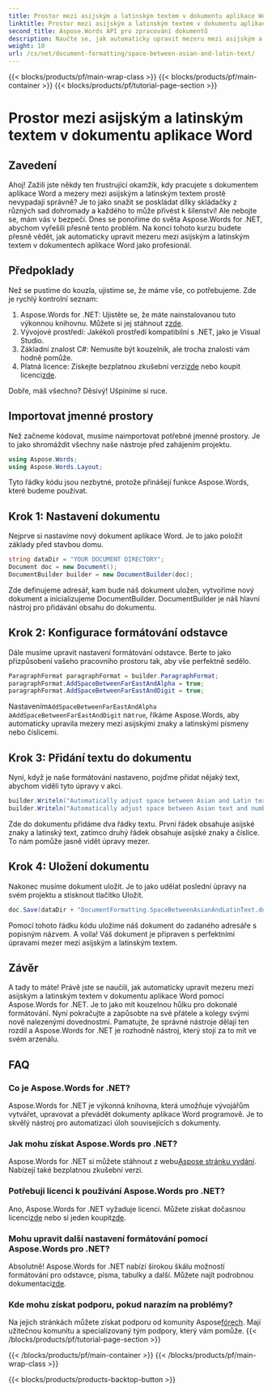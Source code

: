 ```yaml
---
title: Prostor mezi asijským a latinským textem v dokumentu aplikace Word
linktitle: Prostor mezi asijským a latinským textem v dokumentu aplikace Word
second_title: Aspose.Words API pro zpracování dokumentů
description: Naučte se, jak automaticky upravit mezeru mezi asijským a latinským textem v dokumentech aplikace Word pomocí Aspose.Words for .NET s naším podrobným průvodcem krok za krokem.
weight: 10
url: /cs/net/document-formatting/space-between-asian-and-latin-text/
---
```


{{< blocks/products/pf/main-wrap-class >}}
{{< blocks/products/pf/main-container >}}
{{< blocks/products/pf/tutorial-page-section >}}

# Prostor mezi asijským a latinským textem v dokumentu aplikace Word

## Zavedení

Ahoj! Zažili jste někdy ten frustrující okamžik, kdy pracujete s dokumentem aplikace Word a mezery mezi asijským a latinským textem prostě nevypadají správně? Je to jako snažit se poskládat dílky skládačky z různých sad dohromady a každého to může přivést k šílenství! Ale nebojte se, mám vás v bezpečí. Dnes se ponoříme do světa Aspose.Words for .NET, abychom vyřešili přesně tento problém. Na konci tohoto kurzu budete přesně vědět, jak automaticky upravit mezeru mezi asijským a latinským textem v dokumentech aplikace Word jako profesionál.

## Předpoklady

Než se pustíme do kouzla, ujistíme se, že máme vše, co potřebujeme. Zde je rychlý kontrolní seznam:

1.  Aspose.Words for .NET: Ujistěte se, že máte nainstalovanou tuto výkonnou knihovnu. Můžete si jej stáhnout z[zde](https://releases.aspose.com/words/net/).
2. Vývojové prostředí: Jakékoli prostředí kompatibilní s .NET, jako je Visual Studio.
3. Základní znalost C#: Nemusíte být kouzelník, ale trocha znalosti vám hodně pomůže.
4.  Platná licence: Získejte bezplatnou zkušební verzi[zde](https://releases.aspose.com/) nebo koupit licenci[zde](https://purchase.aspose.com/buy).

Dobře, máš všechno? Děsivý! Ušpiníme si ruce.

## Importovat jmenné prostory

Než začneme kódovat, musíme naimportovat potřebné jmenné prostory. Je to jako shromáždit všechny naše nástroje před zahájením projektu.

```csharp
using Aspose.Words;
using Aspose.Words.Layout;
```

Tyto řádky kódu jsou nezbytné, protože přinášejí funkce Aspose.Words, které budeme používat.

## Krok 1: Nastavení dokumentu

Nejprve si nastavíme nový dokument aplikace Word. Je to jako položit základy před stavbou domu.

```csharp
string dataDir = "YOUR DOCUMENT DIRECTORY";
Document doc = new Document();
DocumentBuilder builder = new DocumentBuilder(doc);
```

Zde definujeme adresář, kam bude náš dokument uložen, vytvoříme nový dokument a inicializujeme DocumentBuilder. DocumentBuilder je náš hlavní nástroj pro přidávání obsahu do dokumentu.

## Krok 2: Konfigurace formátování odstavce

Dále musíme upravit nastavení formátování odstavce. Berte to jako přizpůsobení vašeho pracovního prostoru tak, aby vše perfektně sedělo.

```csharp
ParagraphFormat paragraphFormat = builder.ParagraphFormat;
paragraphFormat.AddSpaceBetweenFarEastAndAlpha = true;
paragraphFormat.AddSpaceBetweenFarEastAndDigit = true;
```

 Nastavením`AddSpaceBetweenFarEastAndAlpha` a`AddSpaceBetweenFarEastAndDigit` na`true`, říkáme Aspose.Words, aby automaticky upravila mezery mezi asijskými znaky a latinskými písmeny nebo číslicemi.

## Krok 3: Přidání textu do dokumentu

Nyní, když je naše formátování nastaveno, pojďme přidat nějaký text, abychom viděli tyto úpravy v akci.

```csharp
builder.Writeln("Automatically adjust space between Asian and Latin text");
builder.Writeln("Automatically adjust space between Asian text and numbers");
```

Zde do dokumentu přidáme dva řádky textu. První řádek obsahuje asijské znaky a latinský text, zatímco druhý řádek obsahuje asijské znaky a číslice. To nám pomůže jasně vidět úpravy mezer.

## Krok 4: Uložení dokumentu

Nakonec musíme dokument uložit. Je to jako udělat poslední úpravy na svém projektu a stisknout tlačítko Uložit.

```csharp
doc.Save(dataDir + "DocumentFormatting.SpaceBetweenAsianAndLatinText.docx");
```

Pomocí tohoto řádku kódu uložíme náš dokument do zadaného adresáře s popisným názvem. A voila! Váš dokument je připraven s perfektními úpravami mezer mezi asijským a latinským textem.

## Závěr

A tady to máte! Právě jste se naučili, jak automaticky upravit mezeru mezi asijským a latinským textem v dokumentu aplikace Word pomocí Aspose.Words for .NET. Je to jako mít kouzelnou hůlku pro dokonalé formátování. Nyní pokračujte a zapůsobte na své přátele a kolegy svými nově nalezenými dovednostmi. Pamatujte, že správné nástroje dělají ten rozdíl a Aspose.Words for .NET je rozhodně nástroj, který stojí za to mít ve svém arzenálu.

## FAQ

### Co je Aspose.Words for .NET?

Aspose.Words for .NET je výkonná knihovna, která umožňuje vývojářům vytvářet, upravovat a převádět dokumenty aplikace Word programově. Je to skvělý nástroj pro automatizaci úloh souvisejících s dokumenty.

### Jak mohu získat Aspose.Words pro .NET?

 Aspose.Words for .NET si můžete stáhnout z webu[Aspose stránku vydání](https://releases.aspose.com/words/net/). Nabízejí také bezplatnou zkušební verzi.

### Potřebuji licenci k používání Aspose.Words pro .NET?

 Ano, Aspose.Words for .NET vyžaduje licenci. Můžete získat dočasnou licenci[zde](https://purchase.aspose.com/temporary-license/) nebo si jeden koupit[zde](https://purchase.aspose.com/buy).

### Mohu upravit další nastavení formátování pomocí Aspose.Words pro .NET?

 Absolutně! Aspose.Words for .NET nabízí širokou škálu možností formátování pro odstavce, písma, tabulky a další. Můžete najít podrobnou dokumentaci[zde](https://reference.aspose.com/words/net/).

### Kde mohu získat podporu, pokud narazím na problémy?

 Na jejich stránkách můžete získat podporu od komunity Aspose[fórech](https://forum.aspose.com/c/words/8). Mají užitečnou komunitu a specializovaný tým podpory, který vám pomůže.
{{< /blocks/products/pf/tutorial-page-section >}}

{{< /blocks/products/pf/main-container >}}
{{< /blocks/products/pf/main-wrap-class >}}

{{< blocks/products/products-backtop-button >}}
